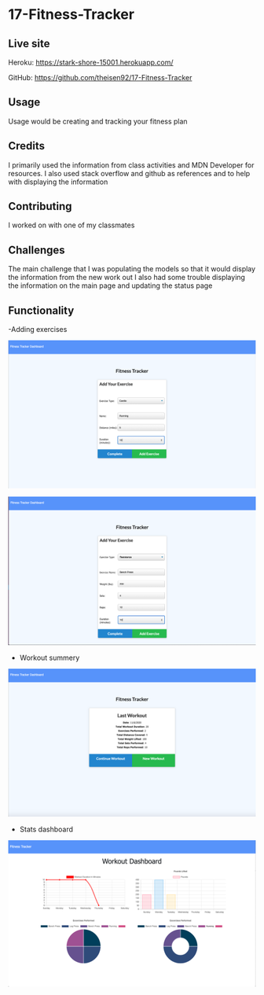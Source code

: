 # 17-Fitness-Tracker

## Live site

Heroku:
https://stark-shore-15001.herokuapp.com/

GitHub:
https://github.com/theisen92/17-Fitness-Tracker

## Usage

Usage would be creating and tracking your fitness plan

## Credits

I primarily used the information from class activities and MDN Developer for resources. I also used stack overflow and github as references and to help with displaying the information

## Contributing

I worked on with one of my classmates

## Challenges

The main challenge that I was populating the models so that it would display the information from the new work out
I also had some trouble displaying the information on the main page and updating the status page

## Functionality

-Adding exercises 

![image adding cardio](imgs/cardio.png)

![image adding resistance](imgs/resistance.png)

- Workout summery

![image showing the workout summery](imgs/home-sceen.png)

- Stats dashboard

![image showing the workout stats dashboard](imgs/dashboard.png)


